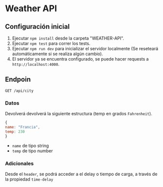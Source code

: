 # Weather API

## Configuración inicial

1. Ejecutar `npm install` desde la carpeta "WEATHER-API".
2. Ejecutar `npm test` para correr los tests.
3. Ejecutar `npm run dev` para inicializar el servidor localmente (Se reseteará automáticamente si se realiza algún cambio).
4. El servidor ya se encuentra configurado, se puede hacer requests a `http://localhost:4000`.

## Endpoin

```
GET /api/city
```

### Datos

Devolverá devolverá la siguiente estructura (temp en grados `Fahrenheit`).

```js
{
name: "Francia",
temp: 230
}
```

- `name` de tipo string
- `temp` de tipo number

### Adicionales

Desde el `header`, se podrá acceder a el delay o tiempo de carga, a través de la propiedad `time-delay`
